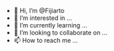 - 👋 Hi, I’m @Fijiarto
- 👀 I’m interested in ...
- 🌱 I’m currently learning ...
- 💞️ I’m looking to collaborate on ...
- 📫 How to reach me ...

<!---
Fijiarto/Fijiarto is a ✨ special ✨ repository because its `README.md` (this file) appears on your GitHub profile.
You can click the Preview link to take a look at your changes.
--->
